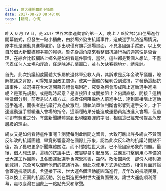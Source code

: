 ```yaml
---
title: 世大運開幕的小插曲
date: 2017-08-20 08:48:00
tags: [新聞, 心情]
---
```


昨天 8 月 19 日，是 2017 世界大學運動會的第一天，晚上 7 點於台北田徑場進行開幕儀式，但發生一點小插曲，由於場外發生抗議事件，造成選手無法進場情況，原本應是運動員進場環節，卻出現僅有旗手進場畫面，不見各國選手蹤影，以上來自於個大新聞媒體平臺的報導。暫先從這角度來看整個抗議行為的適當性是否合理，在綜合比較網路上鄉名是如何看這件事情，當然，這些都是我個人想法，不盡代表任何人立場和評論，僅是陳述心情而已，若有欠缺客觀地方，請見諒。

<!-- more -->

首先，此次抗議組成團體大多屬於退休軍公教人員，其訴求是反年金改革議題，瞭解抗議之背影，可得知是因政策關係，使某一團體的權利受到減損，才發動這起抗議事件，並選擇在世大運開幕典禮會場附近，究竟為何會形成阻止運動選手進場呢？是預先規劃，或是臨時起意？是直接阻止或間接阻止？何謂直接、間接？這稍稍做個分別，前者是以人牆方式，或者任何阻擋他人前進手法，達到直接阻止運動選手進場，而後者是抗議行為過於激烈，讓執法單位判斷會影響到選手安全，才下達運動選手暫緩進入會場的指令，這兩種結果分能造成運動員無法進入會場，但過程卻有輕重之分。有些新聞媒體寫到出現煙霧彈的字眼，相信這已經充份提高危安層級的理由。

網友又是如何看待這件事呢？瀏覽每則此新聞之留言，大致可瞧出許多網友不贊同反年改的抗議團體，畢竟影響臺灣在國際上形象，認為此次反年改的抗議時間點不佳，為了獲取更多新聞媒體關注，而不惜犧牲世大運，已不管國家形象的問題。最後，個人想法是，這樣的抗議手法，確實容易引起反感，並嚴重打擊到用心準備的世大運工作團隊，且各國運動選手也深受其害，雖然，政治因素使一部份人權利遭到減損，完全可以理解他們的抗議行為，但此次使用方式過於激烈，相信負面評論會蓋過抗議訴求，希望接下來，世大運各個活動能圓滿進行，反年改的抗議民眾，可以換上正面的抗議活動，別在製造更多對世大運負面聲浪，讓世大運能順利落幕，贏取臺灣在國際上一點點光采和掌聲。




